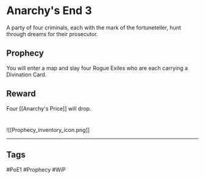 # Anarchy's End 3
A party of four criminals, each with the mark of the fortuneteller, hunt through dreams for their prosecutor.
## Prophecy
You will enter a map and slay four Rogue Exiles who are each carrying a Divination Card.
## Reward
Four [[Anarchy's Price]] will drop. 

#
![[Prophecy_inventory_icon.png]]

---
## Tags
#PoE1 
#Prophecy
#WiP 